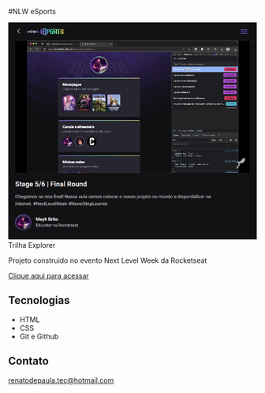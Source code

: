 #NLW eSports 


![preview](./.github/preview.png)
Trilha Explorer

Projeto construido no evento Next Level Week da Rocketseat

[Clique aqui para acessar](https://renatodeepaula.github.io/nlwEsports/)

## Tecnologias
- HTML
- CSS
- Git e Github


## Contato
renatodepaula.tec@hotmail.com